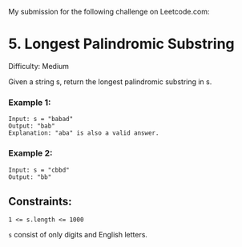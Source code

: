 My submission for the following challenge on Leetcode.com:

# 5. Longest Palindromic Substring

Difficulty: Medium

Given a string s, return the longest palindromic substring in s.

### Example 1:

```
Input: s = "babad"
Output: "bab"
Explanation: "aba" is also a valid answer.
```

### Example 2:

```
Input: s = "cbbd"
Output: "bb"
```

## Constraints:

`1 <= s.length <= 1000`

`s` consist of only digits and English letters.
